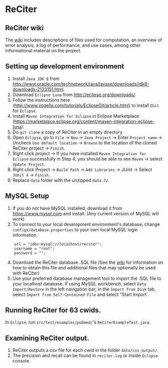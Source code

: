 # ReCiter

## ReCiter wiki
The <a href="../../wiki">wiki</a> includes descriptions of files used for computation, an overview of error analysis, a log of performance, and use cases, among other informational material on the project.

## Setting up development environment
1. Install `Java JDK 8` from http://www.oracle.com/technetwork/java/javase/downloads/jdk8-downloads-2133151.html.
2. Download `Eclipse Luna` from http://eclipse.org/downloads/.
3. Follow the instructions here (http://www.vogella.com/tutorials/EclipseGit/article.html) to install `EGit` for `Eclipse`.
4. Install `Maven Integration for Eclipse` in Eclipse Marketplace (https://marketplace.eclipse.org/content/maven-integration-eclipse-luna).
5. Do `git clone` a copy of ReCiter in an empty directory.
6. Open `Eclipse`, go to `File` -> `New` -> `Java Project` -> Enter `Project name` -> Uncheck `Use default location` -> `Browse` to the location of the cloned ReCiter project -> `Finish`.
7. Right click project -> If you have installed `Maven Integration for Eclipse` successfully in Step 4, you should be able to see `Maven` -> select `Update Project`.
8. Right click Project -> `Build Path` -> `Add Libraries` -> JUnit -> Select `JUnit 4` -> `Finish`.
9. Replace `data` folder with the unzipped `data.7z`.

## MySQL Setup
1. If you do not have MySQL installed, download it from https://www.mysql.com and install. (Any current version of MySQL will work) 
2. To connect to your local development environment's database, change `configs/database.properties` to your own local MySQL login information.
```
	url = "jdbc:mysql://localhost/reciter";
	username = "root";
	password = "";
```
4. Download the ReCiter database .SQL file (See the <a href="../../wiki">wiki</a> for information on how to obtain this file and additional files that may optionally be used with ReCiter)
5. Use your preferred database management tool to import the .SQL file to your localhost database. If using MySQL workbench, select `Data Import/Restore` in the left navigation bar; in the `Import from Disk` tab, select `Import from Self-Contained File` and select "Start Import`.

## Running ReCiter for 63 cwids.
In `Eclipse`, run `src/test/examples/pubmed/`'s `ReCiterExampleTest.java`.

## Examining ReCiter output.
1. ReCiter outputs a csv file for each cwid in the folder `data/csv_output/`.
2. The precision and recall can be found in `reciter.log` or inside `Eclipse` console.
